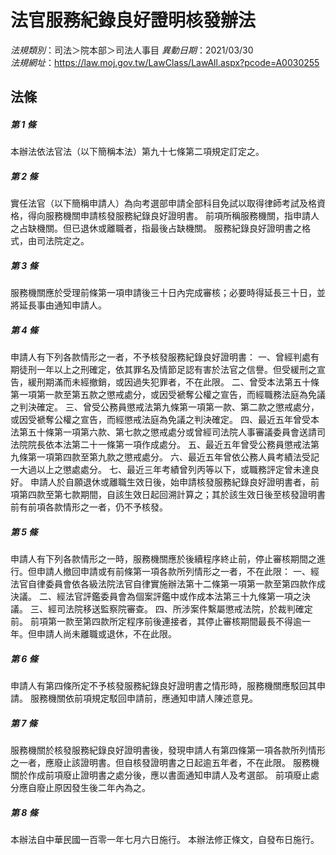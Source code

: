 # 法官服務紀錄良好證明核發辦法

*法規類別*：司法＞院本部＞司法人事目
*異動日期*：2021/03/30  
*法規網址*：https://law.moj.gov.tw/LawClass/LawAll.aspx?pcode=A0030255



## 法條
##### 第 1 條
本辦法依法官法（以下簡稱本法）第九十七條第二項規定訂定之。

##### 第 2 條
實任法官（以下簡稱申請人）為向考選部申請全部科目免試以取得律師考試及格資格，得向服務機關申請核發服務紀錄良好證明書。
前項所稱服務機關，指申請人之占缺機關。但已退休或離職者，指最後占缺機關。
服務紀錄良好證明書之格式，由司法院定之。

##### 第 3 條
服務機關應於受理前條第一項申請後三十日內完成審核；必要時得延長三十日，並將延長事由通知申請人。

##### 第 4 條
申請人有下列各款情形之一者，不予核發服務紀錄良好證明書：
一、曾經判處有期徒刑一年以上之刑確定，依其罪名及情節足認有害於法官之信譽。但受緩刑之宣告，緩刑期滿而未經撤銷，或因過失犯罪者，不在此限。
二、曾受本法第五十條第一項第一款至第五款之懲戒處分，或因受褫奪公權之宣告，而經職務法庭為免議之判決確定。
三、曾受公務員懲戒法第九條第一項第一款、第二款之懲戒處分，或因受褫奪公權之宣告，而經懲戒法庭為免議之判決確定。
四、最近五年曾受本法第五十條第一項第六款、第七款之懲戒處分或曾經司法院人事審議委員會送請司法院院長依本法第二十一條第一項作成處分。
五、最近五年曾受公務員懲戒法第九條第一項第四款至第九款之懲戒處分。
六、最近五年曾依公務人員考績法受記一大過以上之懲處處分。
七、最近三年考績曾列丙等以下，或職務評定曾未達良好。
申請人於自願退休或離職生效日後，始申請核發服務紀錄良好證明書者，前項第四款至第七款期間，自該生效日起回溯計算之；其於該生效日後至核發證明書前有前項各款情形之一者，仍不予核發。

##### 第 5 條
申請人有下列各款情形之一時，服務機關應於後續程序終止前，停止審核期間之進行。但申請人撤回申請或有前條第一項各款所列情形之一者，不在此限：
一、經法官自律委員會依各級法院法官自律實施辦法第十二條第一項第一款至第四款作成決議。
二、經法官評鑑委員會為個案評鑑中或作成本法第三十九條第一項之決議。
三、經司法院移送監察院審查。
四、所涉案件繫屬懲戒法院，於裁判確定前。
前項第一款至第四款所定程序前後連接者，其停止審核期間最長不得逾一年。但申請人尚未離職或退休，不在此限。

##### 第 6 條
申請人有第四條所定不予核發服務紀錄良好證明書之情形時，服務機關應駁回其申請。
服務機關依前項規定駁回申請前，應通知申請人陳述意見。

##### 第 7 條
服務機關於核發服務紀錄良好證明書後，發現申請人有第四條第一項各款所列情形之一者，應廢止該證明書。但自核發證明書之日起逾五年者，不在此限。
服務機關於作成前項廢止證明書之處分後，應以書面通知申請人及考選部。
前項廢止處分應自廢止原因發生後二年內為之。

##### 第 8 條
本辦法自中華民國一百零一年七月六日施行。
本辦法修正條文，自發布日施行。


